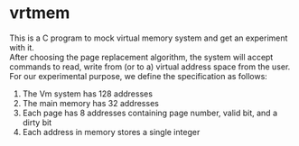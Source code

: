 # vrtmem
This is a C program to mock virtual memory system and get an experiment with it.\
After choosing the page replacement algorithm, the system will accept commands to read, write from (or to a) virtual address space from the user. For our experimental purpose, we define the specification as follows:
1. The Vm system has 128 addresses
2. The main memory has 32 addresses
3. Each page has 8 addresses containing page number, valid bit, and a dirty bit
4. Each address in memory stores a single integer
